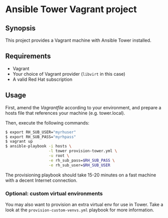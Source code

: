 # Ansible Tower Vagrant project
## Synopsis

This project provides a Vagrant machine with Ansible Tower installed.

## Requirements

 - Vagrant
 - Your choice of Vagrant provider (`libvirt` in this case)
 - A valid Red Hat subscription

## Usage

First, amend the *Vagrantfile* according to your environment, and prepare a 
hosts file that references your machine (e.g. tower.local).

Then, execute the following commands:
```bash
$ export RH_SUB_USER="myrhuser"
$ export RH_SUB_PASS="myrhpass"
$ vagrant up
$ ansible-playbook -i hosts \
                   -l tower provision-tower.yml \
                   -u root \
                   -e rh_sub_pass=$RH_SUB_PASS \
                   -e rh_sub_user=$RH_SUB_USER
```

The provisioning playbook should take 15-20 minutes on a fast machine with
a decent Internet connection.

### Optional: custom virtual environments

You may also want to provision an extra virtual env for use in Tower. Take
a look at the `provision-custom-venvs.yml` playbook for more information.

